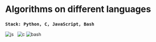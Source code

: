 # Algorithms on different languages

### `Stack: Python, C, JavaScript, Bash`

![js](https://user-images.githubusercontent.com/53910160/199490677-bfd4bb5c-a6ee-4501-b508-2d5ffb0acb84.png) &nbsp;
![c](https://user-images.githubusercontent.com/53910160/199491282-735a27c1-85b5-451d-befd-ca86a5b00394.png)
![bash](https://user-images.githubusercontent.com/53910160/236694261-87224151-c96a-484f-850e-fbd9f122b781.png)
